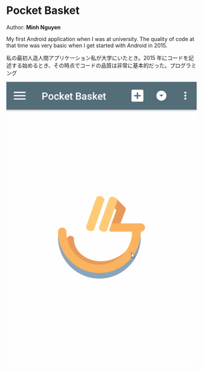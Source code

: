 # Pocket Basket

Author: **Minh Nguyen**

My first Android application when I was at university. The quality of code at that time was very basic when I get started with Android in 2015.

私の最初人造人間アプリケーション私が大学にいたとき。2015 年にコードを記述する始めるとき、その時点でコードの品質は非常に基本的だった。プログラミング

  ![screenshot](pocketbasket.gif)

